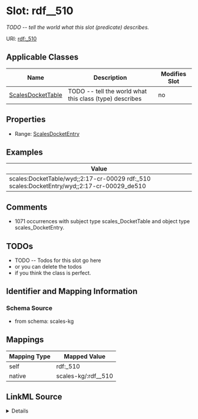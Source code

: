

# Slot: rdf__510


_TODO -- tell the world what this slot (predicate) describes._





URI: [rdf:_510](http://www.w3.org/1999/02/22-rdf-syntax-ns#_510)



<!-- no inheritance hierarchy -->





## Applicable Classes

| Name | Description | Modifies Slot |
| --- | --- | --- |
| [ScalesDocketTable](../classes/ScalesDocketTable.md) | TODO -- tell the world what this class (type) describes |  no  |







## Properties

* Range: [ScalesDocketEntry](../classes/ScalesDocketEntry.md)






## Examples

| Value |
| --- |
| scales:DocketTable/wyd;;2:17-cr-00029 rdf:_510 scales:DocketEntry/wyd;;2:17-cr-00029_de510 |

## Comments

* 1071 occurrences with subject type scales_DocketTable and object type scales_DocketEntry.

## TODOs

* TODO -- Todos for this slot go here
* or you can delete the todos
* if you think the class is perfect.

## Identifier and Mapping Information







### Schema Source


* from schema: scales-kg




## Mappings

| Mapping Type | Mapped Value |
| ---  | ---  |
| self | rdf:_510 |
| native | scales-kg/:rdf__510 |




## LinkML Source

<details>
```yaml
name: rdf__510
description: TODO -- tell the world what this slot (predicate) describes.
todos:
- TODO -- Todos for this slot go here
- or you can delete the todos
- if you think the class is perfect.
comments:
- 1071 occurrences with subject type scales_DocketTable and object type scales_DocketEntry.
examples:
- value: scales:DocketTable/wyd;;2:17-cr-00029 rdf:_510 scales:DocketEntry/wyd;;2:17-cr-00029_de510
from_schema: scales-kg
rank: 1000
slot_uri: rdf:_510
alias: rdf__510
domain_of:
- scales_DocketTable
range: scales_DocketEntry

```
</details>